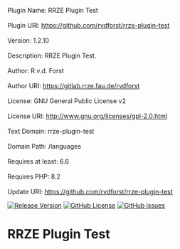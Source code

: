 <!-- BEGIN PLUGIN DATA -->
Plugin Name:        RRZE Plugin Test<br><br>Plugin URI:         https://github.com/rvdforst/rrze-plugin-test<br><br>Version:            1.2.10<br><br>Description:        RRZE Plugin Test.<br><br>Author:             R.v.d. Forst<br><br>Author URI:         https://gitlab.rrze.fau.de/rvdforst<br><br>License:            GNU General Public License v2<br><br>License URI:        http://www.gnu.org/licenses/gpl-2.0.html<br><br>Text Domain:        rrze-plugin-test<br><br>Domain Path:        /languages<br><br>Requires at least:  6.6<br><br>Requires PHP:       8.2<br><br>Update URI:         https://github.com/rvdforst/rrze-plugin-test
<!-- END PLUGIN DATA -->

[![Release Version](https://img.shields.io/github/v/release/rvdforst/rrze-plugin-test?label=Release+Version)](https://github.com/rvdforst/rrze-plugin-test/releases/)
[![GitHub License](https://img.shields.io/github/license/rvdforst/rrze-plugin-test)](https://github.com/rvdforst/rrze-plugin-test)
[![GitHub issues](https://img.shields.io/github/issues/rvdforst/rrze-plugin-test)](https://github.com/rvdforst/rrze-plugin-test/issues)


# RRZE Plugin Test
